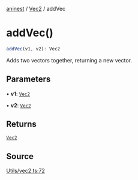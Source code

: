 [aninest](../../index.md) / [Vec2](../index.md) / addVec

# addVec()

```ts
addVec(v1, v2): Vec2
```

Adds two vectors together, returning a new vector.

## Parameters

• **v1**: [`Vec2`](../type-aliases/Vec2.md)

• **v2**: [`Vec2`](../type-aliases/Vec2.md)

## Returns

[`Vec2`](../type-aliases/Vec2.md)

## Source

[Utils/vec2.ts:72](https://github.com/zphrs/aninest/blob/df0807b/src/Utils/vec2.ts#L72)
